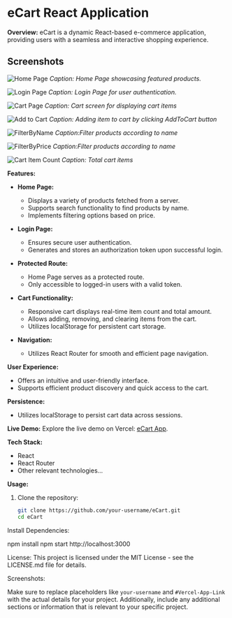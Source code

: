 # eCart React Application

**Overview:**
eCart is a dynamic React-based e-commerce application, providing users with a seamless and interactive shopping experience.

## Screenshots

![Home Page](/E-Cart/src/assets/app-preview/Home%20screen.png)
_Caption: Home Page showcasing featured products._

![Login Page](/E-Cart/src/assets/app-preview/Login%20screen.png)
_Caption: Login Page for user authentication._

![Cart Page](/E-Cart/src/assets/app-preview/CartScreen.png)
_Caption: Cart screen for displaying cart items_

![Add to Cart ](/E-Cart/src/assets/app-preview/AddToCart.png)
_Caption: Adding item to cart by clicking AddToCart button_

![FilterByName](/E-Cart/src/assets/app-preview/FilterByName.png)
_Caption:Filter products according to name_

![FilterByPrice](/E-Cart/src/assets/app-preview/FilterPrice%20.png)
_Caption:Filter products according to name_

![Cart Item Count](/E-Cart/src/assets/app-preview/cartCount.png)
_Caption: Total cart items_

**Features:**

- **Home Page:**

  - Displays a variety of products fetched from a server.
  - Supports search functionality to find products by name.
  - Implements filtering options based on price.

- **Login Page:**

  - Ensures secure user authentication.
  - Generates and stores an authorization token upon successful login.

- **Protected Route:**

  - Home Page serves as a protected route.
  - Only accessible to logged-in users with a valid token.

- **Cart Functionality:**

  - Responsive cart displays real-time item count and total amount.
  - Allows adding, removing, and clearing items from the cart.
  - Utilizes localStorage for persistent cart storage.

- **Navigation:**
  - Utilizes React Router for smooth and efficient page navigation.

**User Experience:**

- Offers an intuitive and user-friendly interface.
- Supports efficient product discovery and quick access to the cart.

**Persistence:**

- Utilizes localStorage to persist cart data across sessions.

**Live Demo:**
Explore the live demo on Vercel: [eCart App](#Vercel-App-Link).

**Tech Stack:**

- React
- React Router
- Other relevant technologies...

**Usage:**

1. Clone the repository:
   ```bash
   git clone https://github.com/your-username/eCart.git
   cd eCart
   ```

Install Dependencies:

npm install
npm start
http://localhost:3000

License:
This project is licensed under the MIT License - see the LICENSE.md file for details.

Screenshots:

Make sure to replace placeholders like `your-username` and `#Vercel-App-Link` with the actual details for your project. Additionally, include any additional sections or information that is relevant to your specific project.
